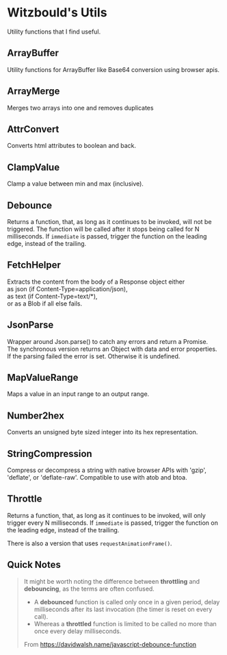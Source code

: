 # Witzbould's Utils

Utility functions that I find useful.

## ArrayBuffer

Utility functions for ArrayBuffer like Base64 conversion using browser apis.

## ArrayMerge

Merges two arrays into one and removes duplicates

## AttrConvert

Converts html attributes to boolean and back.

## ClampValue

Clamp a value between min and max (inclusive).

## Debounce

Returns a function, that, as long as it continues to be invoked, will not
be triggered. The function will be called after it stops being called for
N milliseconds. If `immediate` is passed, trigger the function on the
leading edge, instead of the trailing.

## FetchHelper

Extracts the content from the body of a Response object either\
as json (if Content-Type=application/json),\
as text (if Content-Type=text/*),\
or as a Blob if all else fails.

## JsonParse

Wrapper around Json.parse() to catch any errors and return a Promise.\
The synchronous version returns an Object with data and error properties.\
If the parsing failed the error is set. Otherwise it is undefined.

## MapValueRange

Maps a value in an input range to an output range.

## Number2hex

Converts an unsigned byte sized integer into its hex representation.

## StringCompression

Compress or decompress a string with native browser APIs with 'gzip', 'deflate', or 'deflate-raw'.
Compatible to use with atob and btoa.

## Throttle

Returns a function, that, as long as it continues to be invoked, will only
trigger every N milliseconds. If `immediate` is passed, trigger the
function on the leading edge, instead of the trailing.

There is also a version that uses `requestAnimationFrame()`.



## Quick Notes

> It might be worth noting the difference between **throttling** and **debouncing**, as the terms are often confused.
> 	- A **debounced** function is called only once in a given period, delay milliseconds after its last invocation (the timer is reset on every call).
> 	- Whereas a **throttled** function is limited to be called no more than once every delay milliseconds.
>
> From <https://davidwalsh.name/javascript-debounce-function>
